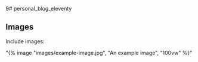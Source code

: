 9# personal_blog_eleventy

## Images

Include images:


"{% image "images/example-image.jpg", "An example image", "100vw" %}"







